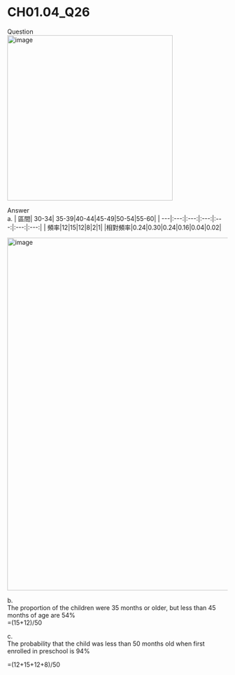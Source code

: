 # CH01.04_Q26
Question  
<img width="378" alt="image" src="https://github.com/user-attachments/assets/1b29c7ae-ad48-42a1-97a5-4d2c24a72915">

Answer  
a.
| 區間| 30-34| 35-39|40-44|45-49|50-54|55-60|
| ---|:---:|:---:|:---:|:---:|:---:|:---:|
| 頻率|12|15|12|8|2|1|
|相對頻率|0.24|0.30|0.24|0.16|0.04|0.02|

<img width="807" alt="image" src="https://github.com/user-attachments/assets/d055adb6-2bd3-44d1-a5b3-7c46da89468c">

b.  
The proportion of the children were 35 months or older, but less than 45 months of age are 54%  
=(15+12)/50  

c.  
The probability that the child was less than 50 months old when first enrolled in preschool is 94%  

=(12+15+12+8)/50

